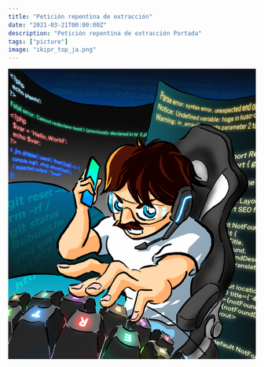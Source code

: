 ```yaml
---
title: "Petición repentina de extracción"
date: "2021-03-21T00:00:00Z"
description: "Petición repentina de extracción Portada"
tags: ["picture"]
image: "ikipr_top_ja.png"
---
```


![](./ikipr_top_ja.png)
